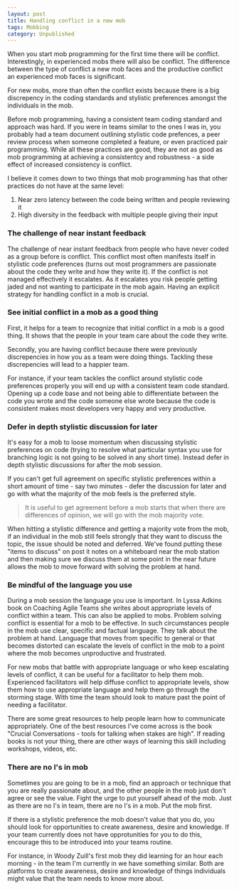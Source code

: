 ```yaml
---
layout: post
title: Handling conflict in a new mob
tags: Mobbing
category: Unpublished
---
```


When you start mob programming for the first time there will be conflict. Interestingly, in experienced mobs there will also be conflict. The difference between the type of conflict a new mob faces and the productive conflict an experienced mob faces is significant. 

For new mobs, more than often the conflict exists because there is a big discrepency in the coding standards and stylistic preferences amongst the individuals in the mob. 

Before mob programming, having a consistent team coding standard and approach was hard. If you were in teams similar to the ones I was in, you probably had a team document outlining stylistic code prefences, a peer review process when someone completed a feature, or even practiced pair programming. While all these practices are good, they are not as good as mob programming at achieving a consistentcy and robustness - a side effect of increased consistency is conflict.

I believe it comes down to two things that mob programming has that other practices do not have at the same level:

1. Near zero latency between the code being written and people reviewing it  
2. High diversity in the feedback with multiple people giving their input

### The challenge of near instant feedback

The challenge of near instant feedback from people who have never coded as a group before is conflict. This conflict most often manifests itself in stylistic code preferences (turns out most programmers are passionate about the code they write and how they write it). If the conflict is not managed effectively it escalates. As it escalates you risk people getting jaded and not wanting to participate in the mob again. Having an explicit strategy for handling conflict in a mob is crucial.

### See initial conflict in a mob as a good thing

First, it helps for a team to recognize that initial conflict in a mob is a good thing. It shows that the people in your team care about the code they write.

Secondly, you are having conflict because there were previously discrepencies in how you as a team were doing things. Tackling these discrepencies will lead to a happier team.  

For instance, if your team tackles the conflict around stylistic code preferences properly you will end up with a consistent team code standard. Opening up a code base and not being able to differentiate between the code you wrote and the code someone else wrote because the code is consistent makes most developers very happy and very productive.

### Defer in depth stylistic discussion for later

It's easy for a mob to loose momentum when discussing stylistic preferences on code (trying to resolve what particular syntax you use for branching logic is not going to be solved in any short time). Instead defer in depth stylistic discussions for after the mob session. 

If you can't get full agreement on specific stylistic preferences within a short amount of time - say two minutes - defer the discussion for later and go with what the majority of the mob feels is the preferred style.

> It is useful to get agreement before a mob starts that when there are differences of opinion, we will go with the mob majority vote.

When hitting a stylistic difference and getting a majority vote from the mob, if an individual in the mob still feels strongly that they want to discuss the topic, the issue should be noted and deferred. We've found putting these "items to discuss" on post it notes on a whiteboard near the mob station and then making sure we discuss them at some point in the near future allows the mob to move forward with solving the problem at hand.

### Be mindful of the language you use

During a mob session the language you use is important. In Lyssa Adkins book on Coaching Agile Teams she writes about appropriate levels of conflict within a team. This can also be applied to mobs. Problem solving conflict is essential for a mob to be effective. In such circumstances people in the mob use clear, specific and factual language. They talk about the problem at hand. Language that moves from specific to general or that becomes distorted can escalate the levels of conflict in the mob to a point where the mob becomes unproductive and frustrated.

For new mobs that battle with appropriate language or who keep escalating levels of conflict, it can be useful for a facilitator to help them mob. Experienced facilitators will help diffuse conflict to appropriate levels, show them how to use appropriate language and help them go through the storming stage. With time the team should look to mature past the point of needing a facilitator.

There are some great resources to help people learn how to communicate appropriately. One of the best resources I've come across is the book "Crucial Conversations - tools for talking when stakes are high". If reading books is not your thing, there are other ways of learning this skill including workshops, videos, etc.

### There are no I's in mob 

Sometimes you are going to be in a mob, find an approach or technique that you are really passionate about, and the other people in the mob just don't agree or see the value. Fight the urge to put yourself ahead of the mob. Just as there are no I's in team, there are no I's in a mob. Put the mob first. 

If there is a stylistic preference the mob doesn't value that you do, you should look for opportunities to create awareness, desire and knowledge. If your team currently does not have opprotunities for you to do this, encourage this to be introduced into your teams routine. 

For instance, in Woody Zuill's first mob they did learning for an hour each morning - in the team I'm currently in we have something similar. Both are platforms to create awareness, desire and knowledge of things individuals might value that the team needs to know more about.

